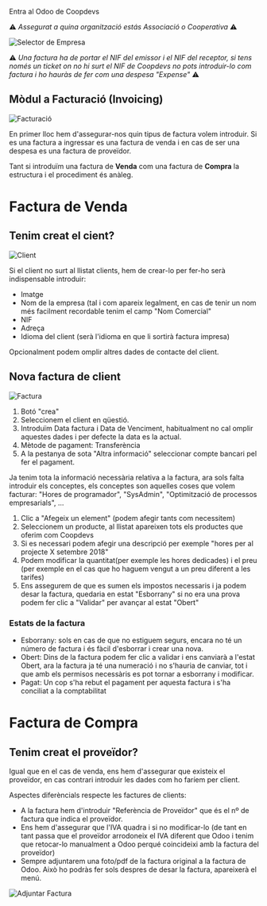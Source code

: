 Entra al Odoo de Coopdevs

:warning: _Assegurat a quina organització estás Associació o Cooperativa_ :warning:

![Selector de Empresa](https://github.com/coopdevs/handbook/wiki/img/selector_company.png)

:warning: _Una factura ha de portar el NIF del emissor i el NIF del receptor, si tens només un ticket on no hi surt el NIF de Coopdevs no pots introduir-lo com factura i ho hauràs de fer com una despesa "Expense"_ :warning:


## Mòdul a Facturació (Invoicing) 

![Facturació](https://github.com/coopdevs/handbook/wiki/img/facturacio1.gif)

En primer lloc hem d'assegurar-nos quin tipus de factura volem introduir. Si es una factura a ingressar es una factura de venda i en cas de ser una despesa es una factura de proveïdor.

Tant si introduïm una factura de **Venda** com una factura de **Compra** la estructura i el procediment és anàleg. 

# Factura de Venda
## Tenim creat el cient?

![Client](https://github.com/coopdevs/handbook/wiki/img/client.png)


Si el client no surt al llistat clients, hem de crear-lo per fer-ho serà indispensable introduir: 

* Imatge
* Nom de la empresa (tal i com apareix legalment, en cas de tenir un nom més facilment recordable tenim el camp "Nom Comercial"
* NIF
* Adreça
* Idioma del client (serà l'idioma en que li sortirà factura impresa)

Opcionalment podem omplir altres dades de contacte del client. 

## Nova factura de client

![Factura](https://github.com/coopdevs/handbook/wiki/img/factura.png)

1. Botó "crea"
2. Seleccionem el client en qüestió. 
3. Introduïm Data factura i Data de Venciment, habitualment no cal omplir aquestes dades i per defecte la data es la actual.
4. Mètode de pagament: Transferència
5. A la pestanya de sota "Altra informació" seleccionar compte bancari pel fer el pagament. 

Ja tenim tota la informació necessària relativa a la factura, ara sols falta introduir els conceptes, els conceptes son aquelles coses que volem facturar: "Hores de programador", "SysAdmin",  "Optimització de processos empresarials", ... 

1. Clic a "Afegeix un element" (podem afegir tants com necessitem)
2. Seleccionem un producte, al llistat apareixen tots els productes que oferim com Coopdevs
3. Si es necessari podem afegir una descripció per exemple "hores per al projecte X setembre 2018"
4. Podem modificar la quantitat(per exemple les hores dedicades) i el preu (per exemple en el cas que ho haguem vengut a un preu diferent a les tarifes)
5. Ens assegurem de que es sumen els impostos necessaris i ja podem desar la factura, quedaria en estat "Esborrany" si no era una prova podem fer clic a "Validar" per avançar al estat "Obert"

### Estats de la factura
* Esborrany: sols en cas de que no estiguem segurs, encara no té un número de factura i és fàcil d'esborrar i crear una nova. 
* Obert: Dins de la factura podem fer clic a validar i ens canviarà a l'estat Obert, ara la factura ja té una numeració i no s'hauria de canviar, tot i que amb els permisos necessàris es pot tornar a esborrany i modificar.
* Pagat: Un cop s'ha rebut el pagament per aquesta factura i s'ha conciliat a la comptabilitat

# Factura de Compra
## Tenim creat el proveïdor?
Igual que en el cas de venda, ens hem d'assegurar que existeix el proveïdor, en cas contrari introduir les dades com ho faríem per client.  

Aspectes diferèncials respecte les factures de clients: 
 
 * A la factura hem d'introduir "Referència de Proveïdor" que és el nº de factura que indica el proveïdor.
 * Ens hem d'assegurar que l'IVA quadra i si no modificar-lo (de tant en tant passa que el proveïdor arrodoneix el IVA diferent que Odoo i tenim que retocar-lo manualment a Odoo perqué coincideixi amb la factura del proveïdor)
 * Sempre adjuntarem una foto/pdf de la factura original a la factura de Odoo. Això ho podràs fer sols despres de desar la factura, apareixerà el menú. 

![Adjuntar Factura](https://github.com/coopdevs/handbook/wiki/img/adjuntar_factura.png)
